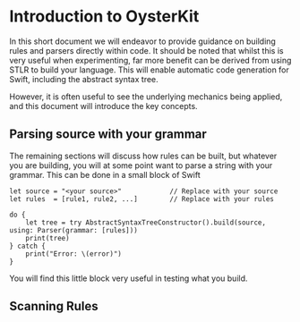# Introduction to OysterKit

In this short document we will endeavor to provide guidance on building rules and parsers directly within code. It should be noted that whilst this is very useful when experimenting, far more benefit can be derived from using STLR to build your language. This will enable automatic code generation for Swift, including the abstract syntax tree.

However, it is often useful to see the underlying mechanics being applied, and this document will introduce the key concepts.

## Parsing source with your grammar

The remaining sections will discuss how rules can be built, but whatever you are building, you will at some point want to parse a string with your grammar. This can be done in a small block of Swift

    let source = "<your source>"            // Replace with your source
    let rules  = [rule1, rule2, ...]        // Replace with your rules

    do {
        let tree = try AbstractSyntaxTreeConstructor().build(source, using: Parser(grammar: [rules]))
        print(tree)
    } catch {
        print("Error: \(error)")
    }

You will find this little block very useful in testing what you build.

## Scanning Rules


